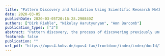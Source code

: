 ```yaml
---
title: "Pattern Discovery and Validation Using Scientific Research Methods"
date: 2020-03-05
publishDate: 2020-03-05T20:16:28.290840Z
authors: ["Dirk Riehle", "Nikolay Harutyunyan", "Ann Barcomb"]
publication_types: ["3"]
abstract: "Pattern discovery, the process of discovering previously unrecognized patterns, is usually performed as an ad-hoc process with little resulting certainty in the quality of the proposed patterns. Pattern validation, the process of validating the accuracy of proposed patterns, has rarely gone beyond the simple heuristic of \"the rule of three\". This article shows how to use established scientific research methods for the purpose of pattern discovery and validation. The result is an approach to pattern discovery and validation that can provide the same certainty that traditional scientific research methods can provide for the theories they are used to validate. This article describes our approach and explores its usefulness for pattern discovery and evaluation in a series of studies."
featured: false
publication: ""
url_pdf: "https://opus4.kobv.de/opus4-fau/frontdoor/index/index/docId/13270"
---
```


